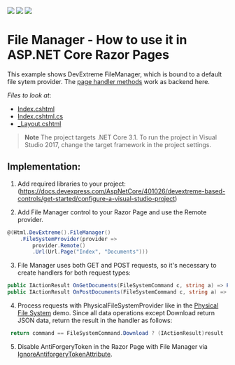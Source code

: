 <!-- default badges list -->
![](https://img.shields.io/endpoint?url=https://codecentral.devexpress.com/api/v1/VersionRange/230105104/20.1.3%2B)
[![](https://img.shields.io/badge/Open_in_DevExpress_Support_Center-FF7200?style=flat-square&logo=DevExpress&logoColor=white)](https://supportcenter.devexpress.com/ticket/details/T848278)
[![](https://img.shields.io/badge/📖_How_to_use_DevExpress_Examples-e9f6fc?style=flat-square)](https://docs.devexpress.com/GeneralInformation/403183)
<!-- default badges end -->
# File Manager - How to use it in ASP.NET Core Razor Pages

This example shows DevExtreme FileManager, which is bound to a default file sytem provider. The [page handler methods](https://docs.microsoft.com/en-us/aspnet/core/razor-pages/?view=aspnetcore-3.1&tabs=visual-studio#multiple-handlers-per-page) work as backend here. 

*Files to look at*:

* [Index.cshtml](./CS/T846603/Pages/Index.cshtml)
* [Index.cshtml.cs](./CS/T846603/Pages/Index.cshtml.cs)
* [_Layout.cshtml](./CS/T846603/Pages/Shared/_Layout.cshtml)

> **Note** The project targets .NET Core 3.1. To run the project in Visual Studio 2017, change the target framework in the project settings.

## Implementation:

1) Add required libraries to your project:(https://docs.devexpress.com/AspNetCore/401026/devextreme-based-controls/get-started/configure-a-visual-studio-project)

2) Add File Manager control to your Razor Page and use the Remote provider.
```cs
@(Html.DevExtreme().FileManager()
    .FileSystemProvider(provider =>
        provider.Remote()
        .Url(Url.Page("Index", "Documents")))
```

3) File Manager uses both GET and POST requests, so it's necessary to create handlers for both request types:
```cs
public IActionResult OnGetDocuments(FileSystemCommand c, string a) => ProcessFileApiRequest(c, a);
public IActionResult OnPostDocuments(FileSystemCommand c, string a) => ProcessFileApiRequest(c, a);
```
4) Process requests with PhysicalFileSystemProvider like in the [Physical File System](https://demos.devexpress.com/ASPNetCore/Demo/FileManager/BindingToFileSystem/) demo. Since all data operations except Download return JSON data, return the result in the handler as follows:

```cs
 return command == FileSystemCommand.Download ? (IActionResult)result : new JsonResult(result);
```
5) Disable AntiForgeryToken in the Razor Page with File Manager via [IgnoreAntiforgeryTokenAttribute](https://docs.microsoft.com/en-us/dotnet/api/microsoft.aspnetcore.mvc.ignoreantiforgerytokenattribute?view=aspnetcore-3.1). 


